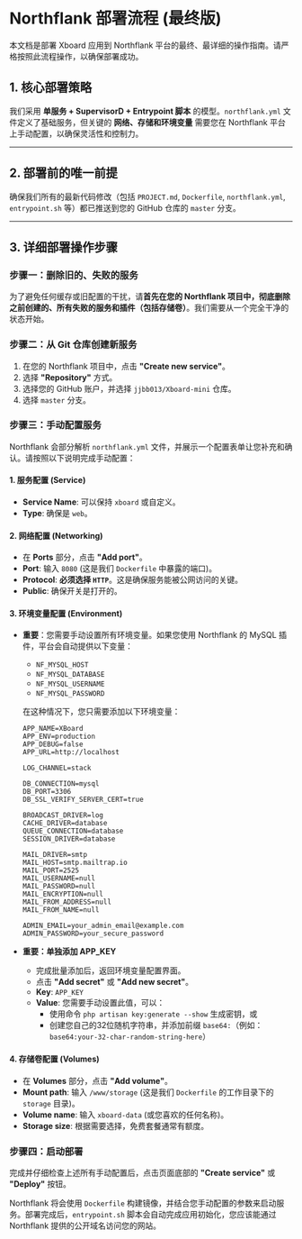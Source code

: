 # Northflank 部署流程 (最终版)

本文档是部署 Xboard 应用到 Northflank 平台的最终、最详细的操作指南。请严格按照此流程操作，以确保部署成功。

## 1. 核心部署策略

我们采用 **单服务 + SupervisorD + Entrypoint 脚本** 的模型。`northflank.yml` 文件定义了基础服务，但关键的 **网络、存储和环境变量** 需要您在 Northflank 平台上手动配置，以确保灵活性和控制力。

---

## 2. 部署前的唯一前提

确保我们所有的最新代码修改（包括 `PROJECT.md`, `Dockerfile`, `northflank.yml`, `entrypoint.sh` 等）都已推送到您的 GitHub 仓库的 `master` 分支。

---

## 3. 详细部署操作步骤

### 步骤一：删除旧的、失败的服务

为了避免任何缓存或旧配置的干扰，请**首先在您的 Northflank 项目中，彻底删除之前创建的、所有失败的服务和插件（包括存储卷）**。我们需要从一个完全干净的状态开始。

### 步骤二：从 Git 仓库创建新服务

1.  在您的 Northflank 项目中，点击 **"Create new service"**。
2.  选择 **"Repository"** 方式。
3.  选择您的 GitHub 账户，并选择 `jjbb013/Xboard-mini` 仓库。
4.  选择 `master` 分支。

### 步骤三：手动配置服务

Northflank 会部分解析 `northflank.yml` 文件，并展示一个配置表单让您补充和确认。请按照以下说明完成手动配置：

#### 1. 服务配置 (Service)

-   **Service Name**: 可以保持 `xboard` 或自定义。
-   **Type**: 确保是 `web`。

#### 2. 网络配置 (Networking)

-   在 **Ports** 部分，点击 **"Add port"**。
-   **Port**: 输入 `8080` (这是我们 `Dockerfile` 中暴露的端口)。
-   **Protocol**: **必须选择 `HTTP`**。这是确保服务能被公网访问的关键。
-   **Public**: 确保开关是打开的。

#### 3. 环境变量配置 (Environment)

-   **重要**：您需要手动设置所有环境变量。如果您使用 Northflank 的 MySQL 插件，平台会自动提供以下变量：
    - `NF_MYSQL_HOST`
    - `NF_MYSQL_DATABASE`
    - `NF_MYSQL_USERNAME`
    - `NF_MYSQL_PASSWORD`

    在这种情况下，您只需要添加以下环境变量：

    ```
    APP_NAME=XBoard
    APP_ENV=production
    APP_DEBUG=false
    APP_URL=http://localhost
    
    LOG_CHANNEL=stack
    
    DB_CONNECTION=mysql
    DB_PORT=3306
    DB_SSL_VERIFY_SERVER_CERT=true
    
    BROADCAST_DRIVER=log
    CACHE_DRIVER=database
    QUEUE_CONNECTION=database
    SESSION_DRIVER=database
    
    MAIL_DRIVER=smtp
    MAIL_HOST=smtp.mailtrap.io
    MAIL_PORT=2525
    MAIL_USERNAME=null
    MAIL_PASSWORD=null
    MAIL_ENCRYPTION=null
    MAIL_FROM_ADDRESS=null
    MAIL_FROM_NAME=null
    
    ADMIN_EMAIL=your_admin_email@example.com
    ADMIN_PASSWORD=your_secure_password
    ```

-   **重要：单独添加 APP_KEY**
    -   完成批量添加后，返回环境变量配置界面。
    -   点击 **"Add secret"** 或 **"Add new secret"**。
    -   **Key**: `APP_KEY`
    -   **Value**: 您需要手动设置此值，可以：
        - 使用命令 `php artisan key:generate --show` 生成密钥，或
        - 创建您自己的32位随机字符串，并添加前缀 `base64:`（例如：`base64:your-32-char-random-string-here`）

#### 4. 存储卷配置 (Volumes)

-   在 **Volumes** 部分，点击 **"Add volume"**。
-   **Mount path**: 输入 `/www/storage` (这是我们 `Dockerfile` 的工作目录下的 `storage` 目录)。
-   **Volume name**: 输入 `xboard-data` (或您喜欢的任何名称)。
-   **Storage size**: 根据需要选择，免费套餐通常有额度。

### 步骤四：启动部署

完成并仔细检查上述所有手动配置后，点击页面底部的 **"Create service"** 或 **"Deploy"** 按钮。

Northflank 将会使用 `Dockerfile` 构建镜像，并结合您手动配置的参数来启动服务。部署完成后，`entrypoint.sh` 脚本会自动完成应用初始化，您应该能通过 Northflank 提供的公开域名访问您的网站。
